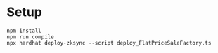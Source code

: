 # Setup

```shell
npm install
npm run compile
npx hardhat deploy-zksync --script deploy_FlatPriceSaleFactory.ts
```
